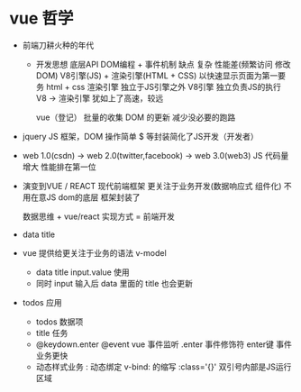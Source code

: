 # vue 哲学

- 前端刀耕火种的年代
  - 开发思想
    底层API DOM编程 + 事件机制
    缺点 复杂 性能差(频繁访问 修改 DOM)
    V8引擎(JS) + 渲染引擎(HTML + CSS)
    以快速显示页面为第一要务 html + css 渲染引擎 独立于JS引擎之外
    V8引擎 独立负责JS的执行
    V8 -> 渲染引擎 犹如上了高速，较远

    vue（登记） 批量的收集 DOM 的更新 减少没必要的跑路

- jquery
  JS 框架，DOM 操作简单
  $ 等封装简化了JS开发（开发者）

- web 1.0(csdn) -> web 2.0(twitter,facebook) -> web 3.0(web3)
  JS 代码量增大 性能排在第一位

- 演变到VUE / REACT 现代前端框架 
  更关注于业务开发(数据响应式 组件化) 不用在意JS dom的底层 框架封装了

  数据思维 + vue/react 实现方式 = 前端开发

- data title
- vue 提供给更关注于业务的语法 v-model
  - data title input.value 使用
  - 同时 input 输入后 data 里面的 title 也会更新

- todos 应用
  - todos 数据项
  - title 任务
  - @keydown.enter @event vue 事件监听
    .enter 事件修饰符 enter键 事件业务更快
  - 动态样式业务
    : 动态绑定 v-bind: 的缩写
    :class='{}' 双引号内部是JS运行区域
